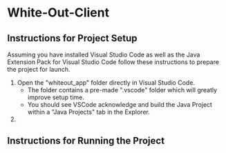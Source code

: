 # White-Out-Client

## Instructions for Project Setup
Assuming you have installed Visual Studio Code as well as the Java Extension Pack for Visual Studio Code follow these instructions to prepare the project for launch.

1. Open the "whiteout_app" folder directly in Visual Studio Code. 
    - The folder contains a pre-made ".vscode" folder which will greatly improve setup time.
    - You should see VSCode acknowledge and build the Java Project within a "Java Projects" tab in the Explorer. 
2.

## Instructions for Running the Project
